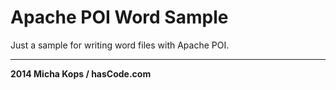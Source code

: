 # Apache POI Word Sample

Just a sample for writing word files with Apache POI.

----

**2014 Micha Kops / hasCode.com**
